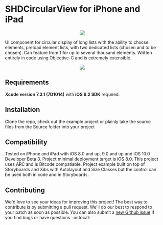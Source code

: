 # SHDCircularView for iPhone and iPad

<p align="center">
<a href="http://www.shadeapps.com">
  <img src ="https://cloud.githubusercontent.com/assets/2706049/16354268/11bc80b8-3a9f-11e6-88c3-409af72416be.jpg"/>
</a>
</p>

UI component for circular display of long lists with the ability to choose elements, preload element lists, with two dedicated lists (chosen and to be chosen). Can feature from 1 for up to several thousand elements. Written entirely in code using Objective-C and is extremely extensible.

<p align="center">
<a href="http://www.shadeapps.com">
  <img src ="https://media.giphy.com/media/l46Cq6AwllE92dhaU/giphy.gif"/>
</a>
</p>

## Requirements

**Xcode version 7.3.1 (7D1014)** with **iOS 9.2 SDK** required.

## Installation

Clone the repo, check out the example project or plainly take the source files from the Source folder into your project

## Compatibility

Tested on iPhone and iPad with iOS 8.0 and up, 9.0 and up and iOS 10.0 Developer Beta 3. Project minimal deployment target is iOS 8.0.
This project uses ARC and is Bitcode compatiable. Project example built on top of Storyboards and Xibs with Autolayout and Size Classes but the control can be used both in code and in Storyboards.

## Contributing

We'd love to see your ideas for improving this project! The best way to contribute is by submitting a pull request. We'll do our best to respond to your patch as soon as possible. You can also submit a [new Github issue](https://github.com/ShadeApps/camera-app-template/issues/new) if you find bugs or have questions. :octocat:
